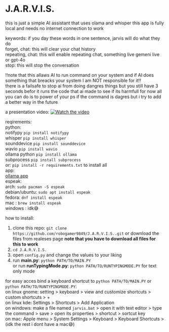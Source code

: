 # J.A.R.V.I.S.
this is just a simple AI assistant that uses olama and whisper
this app is fully local and needs no internet connection to work

keywords: if you day these words in one sentence, jarvis will do what they do</br>
forget, chat: this will clear your chat history</br>
repeating, chat: this will enable repeating chat, something live gemeni live or gpt-4o</br>
stop: this will stop the conversation</br>

‼️note that this allaws AI to run command on your system and if AI does something that breacks your system I am NOT responsible for it‼️</br>
 there is a failsafe to stop ai from doing dangres things but you still have 3 seconds befor it runs the code that ai made to see if its harmfull
 for now all you can do is to power of your ps if the command is dagres but i try to add a better way in the future</br>

a presentation video:
[![Watch the video](https://github.com/user-attachments/assets/87a30e82-adac-4c91-a78d-03da7f0ee324)](https://github.com/user-attachments/assets/d23b8733-ebd4-4a9b-9468-1d950d6c52fc)




reqirements:</br>
python:</br>
notifypy `pip install notifypy`</br>
whisper `pip install whisper`</br>
sounddevice `pip install sounddevice`</br>
wavio `pip install wavio`</br>
ollama python `pip install ollama`</br>
subprocess `pip install subprocess`</br>
or: `pip install -r requirements.txt` to install all <br/>
app:</br>
[ollama app](www.ollama.com)</br>
 espeak:</br> 
  arch: `sudo pacman -S espeak`</br> 
  debian/ubuntu: `sudo apt install espeak`</br> 
  fedora: `dnf install espeak`</br> 
  mac : `brew install espeak`<br/>
  windows : idk😅<br/>

how to install:</br>
1. clone this repo: `git clone https://github.com/robogamer9849/J.A.R.V.I.S..git` or download the files from realeses page **note that you have to download all files for this to work**</br>
2. `cd J.A.R.V.I.S.`
3. open `config.py` and change the values to your liking</br>
4. run **main.py**: `python PATH/TO/MAIN.PY`</br>
   or run **runTypingMode.py**: `python PATH/TO/RUNTYPINGMODE.PY` for text only mode

for easy acces bind a keyboard shortcut to `python PATH/TO/MAIN.PY` or `python PATH/TO/RUNTYPINGMODE.PY`:</br>
on linux gnome: setting > keyboard > view and customize shortcuts > custom shortcuts > +</br>
on linux kde: Settings > Shortcuts > Add Application</br>
on windows: make a file named `jarvis.bat` > open it with text editor > type the command > save > open its properties > shortcut > sortcut key</br>
on mac: Apple menu  > System Settings > Keyboard > Keyboard Shortcuts > (idk the rest i dont have a mac😅)</br>
